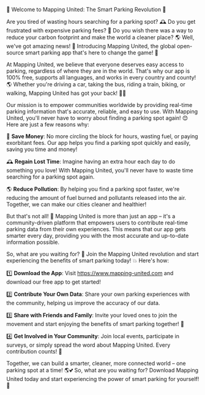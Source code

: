 🚀 Welcome to Mapping United: The Smart Parking Revolution 🚀

Are you tired of wasting hours searching for a parking spot? 🕰️ Do you get frustrated with expensive parking fees? 💸 Do you wish there was a way to reduce your carbon footprint and make the world a cleaner place? 🌎 Well, we've got amazing news! 🎉 Introducing Mapping United, the global open-source smart parking app that's here to change the game! 🚀

At Mapping United, we believe that everyone deserves easy access to parking, regardless of where they are in the world. That's why our app is 100% free, supports all languages, and works in every country and county! 🌎 Whether you're driving a car, taking the bus, riding a train, biking, or walking, Mapping United has got your back! 🏃‍♀️

Our mission is to empower communities worldwide by providing real-time parking information that's accurate, reliable, and easy to use. With Mapping United, you'll never have to worry about finding a parking spot again! 😊 Here are just a few reasons why:

💸 **Save Money**: No more circling the block for hours, wasting fuel, or paying exorbitant fees. Our app helps you find a parking spot quickly and easily, saving you time and money!

🕰️ **Regain Lost Time**: Imagine having an extra hour each day to do something you love! With Mapping United, you'll never have to waste time searching for a parking spot again.

🌎 **Reduce Pollution**: By helping you find a parking spot faster, we're reducing the amount of fuel burned and pollutants released into the air. Together, we can make our cities cleaner and healthier!

But that's not all! 🤩 Mapping United is more than just an app – it's a community-driven platform that empowers users to contribute real-time parking data from their own experiences. This means that our app gets smarter every day, providing you with the most accurate and up-to-date information possible.

So, what are you waiting for? 🎉 Join the Mapping United revolution and start experiencing the benefits of smart parking today! 💥 Here's how:

1️⃣ **Download the App**: Visit https://www.mapping-united.com and download our free app to get started!

2️⃣ **Contribute Your Own Data**: Share your own parking experiences with the community, helping us improve the accuracy of our data.

3️⃣ **Share with Friends and Family**: Invite your loved ones to join the movement and start enjoying the benefits of smart parking together! 🤝

4️⃣ **Get Involved in Your Community**: Join local events, participate in surveys, or simply spread the word about Mapping United. Every contribution counts! 💪

Together, we can build a smarter, cleaner, more connected world – one parking spot at a time! 🌎💕 So, what are you waiting for? Download Mapping United today and start experiencing the power of smart parking for yourself! 🚀